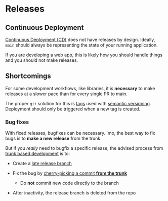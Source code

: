 # Releases

## Continuous Deployment

[Continuous Deployment (CD)](https://en.wikipedia.org/wiki/Continuous_deployment) does not have releases by design. Ideally, `main` should always be representing the state of your running application.

If you are developing a web app, this is likely how you should handle things and you should not make releases.

## Shortcomings

For some development workflows, like libraries, it is **necessary** to make releases at a slower pace than for every single PR to main.

The proper `git` solution for this is [tags](https://git-scm.com/book/en/v2/Git-Basics-Tagging) used with [semantic versioning](https://semver.org/). Deployment should only be triggered when a new tag is created.

### Bug fixes

With fixed releases, bugfixes can be necessary. Imo, the best way to fix bugs is to **make a new release** from the trunk.

But if you *really* need to bugfix a specific release, the advised process from [trunk based development](https://trunkbaseddevelopment.com/branch-for-release/#fix-production-bugs-on-trunk) is to:

- Create a [late release branch](https://trunkbaseddevelopment.com/branch-for-release/#late-creation-of-release-branches)

- Fix the bug by [cherry-picking a commit **from the trunk**](https://trunkbaseddevelopment.com/branch-for-release/#cherry-picks-from-the-trunk-to-branch-only)
    - Do **not** commit new code directly to the branch

- After inactivity, the release branch is deleted from the repo
